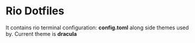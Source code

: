 # Rio Dotfiles
It contains rio terminal configuration: **config.toml** along side themes used by.
Current theme is **dracula**